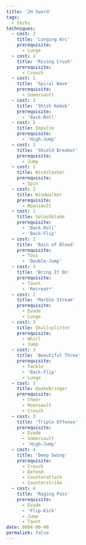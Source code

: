 ```yaml
---
title: '2H Sword'
tags:
  - techs
techniques:
  - cost: 2
    title: 'Lunging Arc'
    prerequisite:
      - Lunge
  - cost: 2
    title: 'Rising Crush'
    prerequisite:
      - Crouch
  - cost: 1
    title: 'Spiral Wave'
    prerequisite:
      - Somersault
  - cost: 2
    title: 'Shish Kebob'
    prerequisite:
      - 'Back-Roll'
  - cost: 2
    title: Impulse
    prerequisite:
      - 'High-Jump'
  - cost: 1
    title: 'Shield Breaker'
    prerequisite:
      - Jump
  - cost: 1
    title: Windslasher
    prerequisite:
      - Spin
  - cost: 2
    title: Windwalker
    prerequisite:
      - Moonsault
  - cost: 2
    title: Splashblade
    prerequisite:
      - 'Back-Roll'
      - 'Back-Flip'
  - cost: 2
    title: 'Rain of Blood'
    prerequisite:
      - Toss
      - 'Double-Jump'
  - cost: 3
    title: 'Bring It On'
    prerequisite:
      - Taunt
      - 'Retreat*'
  - cost: 2
    title: 'Marble Stream'
    prerequisite:
      - Evade
      - Lunge
  - cost: 3
    title: Skullsplitter
    prerequisite:
      - Whirl
      - Jump
  - cost: 3
    title: 'Beautiful Three'
    prerequisite:
      - Tackle
      - 'Back-Flip'
      - Lunge
  - cost: 3
    title: Quakebringer
    prerequisite:
      - Cheer
      - Moonsault
      - Crouch
  - cost: 3
    title: 'Triple Offense'
    prerequisite:
      - Evade
      - Somersault
      - 'High-Jump'
  - cost: 4
    title: 'Deep Swing'
    prerequisite:
      - Crouch
      - Defend
      - Counterattack
      - Counterstrike
  - cost: 4
    title: 'Raging Pain'
    prerequisite:
      - Evade
      - 'Flip-Kick'
      - Jump
      - Taunt
date: 0004-00-00
permalink: false
---
```

